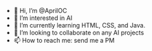 - 👋 Hi, I’m @AprilOC
- 👀 I’m interested in AI
- 🌱 I’m currently learning HTML, CSS, and Java.
- 💞️ I’m looking to collaborate on any AI projects
- 📫 How to reach me: send me a PM

<!---
AprilOC/AprilOC is a ✨ special ✨ repository because its `README.md` (this file) appears on your GitHub profile.
You can click the Preview link to take a look at your changes.
--->
